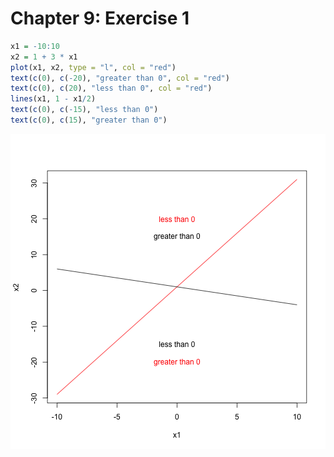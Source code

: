 Chapter 9: Exercise 1
=====================


```r
x1 = -10:10
x2 = 1 + 3 * x1
plot(x1, x2, type = "l", col = "red")
text(c(0), c(-20), "greater than 0", col = "red")
text(c(0), c(20), "less than 0", col = "red")
lines(x1, 1 - x1/2)
text(c(0), c(-15), "less than 0")
text(c(0), c(15), "greater than 0")
```

![plot of chunk 1](figure/1.png) 

